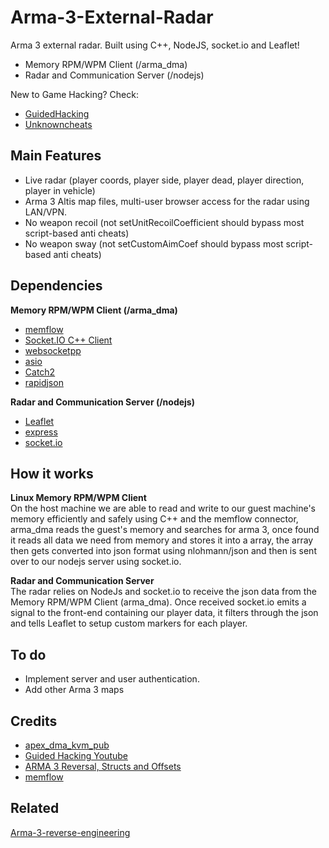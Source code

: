 # Arma-3-External-Radar
Arma 3 external radar.  Built using C++, NodeJS, socket.io and Leaflet!

* Memory RPM/WPM Client (/arma_dma)
* Radar and Communication Server (/nodejs)

New to Game Hacking? Check:
* [GuidedHacking](https://guidedhacking.com/)
* [Unknowncheats](https://www.unknowncheats.me/forum/index.php)

## Main Features

* Live radar (player coords, player side, player dead, player direction, player in vehicle)
* Arma 3 Altis map files, multi-user browser access for the radar using LAN/VPN.
* No weapon recoil (not setUnitRecoilCoefficient should bypass most script-based anti cheats)
* No weapon sway (not setCustomAimCoef should bypass most script-based anti cheats)

## Dependencies
<b>Memory RPM/WPM Client (/arma_dma)</b>
* [memflow](https://github.com/memflow/memflow)
* [Socket.IO C++ Client](https://github.com/socketio/socket.io-client-cpp)
* [websocketpp](https://github.com/memflow/memflow)
* [asio](https://github.com/chriskohlhoff/asio)
* [Catch2](https://github.com/catchorg/Catch2/tree/9c07718b5f779bc1405f98ca6b5b693026f6eac7)
* [rapidjson](https://github.com/Tencent/rapidjson/tree/a36110e11874bcf35af854940e0ce910c19a8b49)

<b>Radar and Communication Server (/nodejs)</b>
* [Leaflet](https://github.com/Leaflet/Leaflet)
* [express](https://www.npmjs.com/package/express)
* [socket.io](https://www.npmjs.com/package/socket.io)


## How it works
<b>Linux Memory RPM/WPM Client</b><br/>
On the host machine we are able to read and write to our guest machine's memory efficiently and safely using C++ and the memflow connector, arma_dma reads the guest's memory and searches for arma 3, once found it reads all data we need from memory and stores it into a array, the array then gets converted into json format using nlohmann/json and then is sent over to our nodejs server using socket.io.

<b>Radar and Communication Server</b><br/>
The radar relies on NodeJs and socket.io to receive the json data from the Memory RPM/WPM Client (arma_dma). Once received socket.io emits a signal to the front-end containing our player data, it filters through the json and tells Leaflet to setup custom markers for each player.

## To do
* Implement server and user authentication.
* Add other Arma 3 maps

## Credits
* [apex_dma_kvm_pub](https://github.com/MisterY52/apex_dma_kvm_pub)
* [Guided Hacking Youtube](https://www.youtube.com/c/GuidedHacking)
* [ARMA 3 Reversal, Structs and Offsets](https://www.unknowncheats.me/forum/arma-3-a/114242-arma-3-reversal-structs-offsets.html)
* [memflow](https://github.com/memflow/memflow)


## Related
[Arma-3-reverse-engineering](https://github.com/Apex-master/Arma-3-reverse-engineering)
